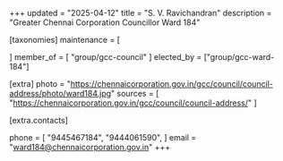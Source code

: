 +++
updated = "2025-04-12"
title = "S. V. Ravichandran"
description = "Greater Chennai Corporation Councillor Ward 184"

[taxonomies]
maintenance = [

]
member_of = [
    "group/gcc-council"
]
elected_by = ["group/gcc-ward-184"]

[extra]
photo = "https://chennaicorporation.gov.in/gcc/council/council-address/photo/ward184.jpg"
sources = [
    "https://chennaicorporation.gov.in/gcc/council/council-address/"
]

[extra.contacts]

phone = [
    "9445467184",
    "9444061590",
    ]
email = "ward184@chennaicorporation.gov.in"
+++